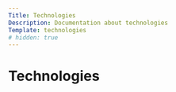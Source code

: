 ```yaml
---
Title: Technologies
Description: Documentation about technologies
Template: technologies
# hidden: true
---
```


<h1 class="header-technologies">Technologies</h1>

